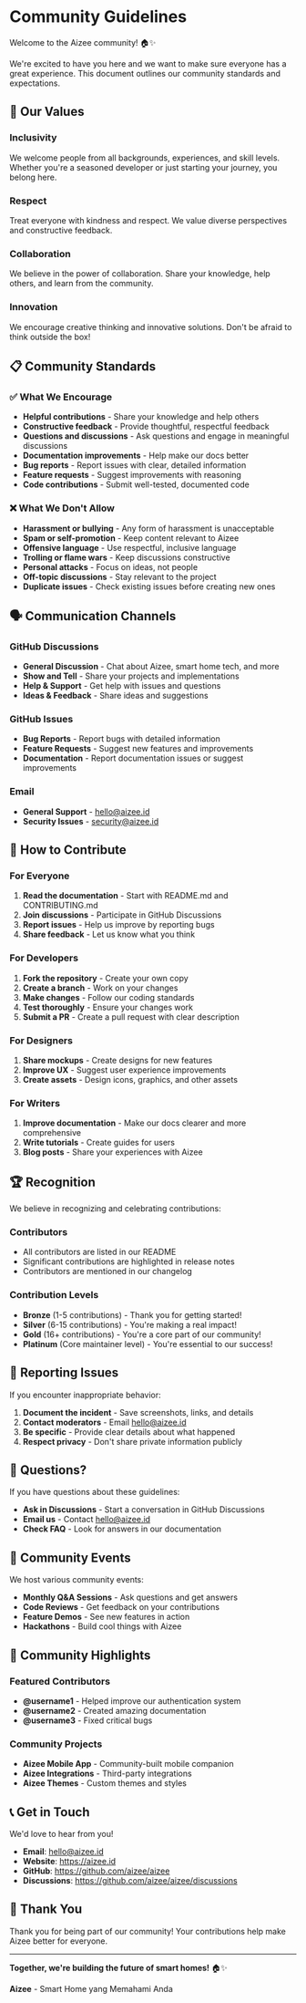 # Community Guidelines

Welcome to the Aizee community! 🏠✨

We're excited to have you here and we want to make sure everyone has a great experience. This document outlines our community standards and expectations.

## 🤝 Our Values

### Inclusivity
We welcome people from all backgrounds, experiences, and skill levels. Whether you're a seasoned developer or just starting your journey, you belong here.

### Respect
Treat everyone with kindness and respect. We value diverse perspectives and constructive feedback.

### Collaboration
We believe in the power of collaboration. Share your knowledge, help others, and learn from the community.

### Innovation
We encourage creative thinking and innovative solutions. Don't be afraid to think outside the box!

## 📋 Community Standards

### ✅ What We Encourage

- **Helpful contributions** - Share your knowledge and help others
- **Constructive feedback** - Provide thoughtful, respectful feedback
- **Questions and discussions** - Ask questions and engage in meaningful discussions
- **Documentation improvements** - Help make our docs better
- **Bug reports** - Report issues with clear, detailed information
- **Feature requests** - Suggest improvements with reasoning
- **Code contributions** - Submit well-tested, documented code

### ❌ What We Don't Allow

- **Harassment or bullying** - Any form of harassment is unacceptable
- **Spam or self-promotion** - Keep content relevant to Aizee
- **Offensive language** - Use respectful, inclusive language
- **Trolling or flame wars** - Keep discussions constructive
- **Personal attacks** - Focus on ideas, not people
- **Off-topic discussions** - Stay relevant to the project
- **Duplicate issues** - Check existing issues before creating new ones

## 🗣️ Communication Channels

### GitHub Discussions
- **General Discussion** - Chat about Aizee, smart home tech, and more
- **Show and Tell** - Share your projects and implementations
- **Help & Support** - Get help with issues and questions
- **Ideas & Feedback** - Share ideas and suggestions

### GitHub Issues
- **Bug Reports** - Report bugs with detailed information
- **Feature Requests** - Suggest new features and improvements
- **Documentation** - Report documentation issues or suggest improvements

### Email
- **General Support** - hello@aizee.id
- **Security Issues** - security@aizee.id

## 🎯 How to Contribute

### For Everyone
1. **Read the documentation** - Start with README.md and CONTRIBUTING.md
2. **Join discussions** - Participate in GitHub Discussions
3. **Report issues** - Help us improve by reporting bugs
4. **Share feedback** - Let us know what you think

### For Developers
1. **Fork the repository** - Create your own copy
2. **Create a branch** - Work on your changes
3. **Make changes** - Follow our coding standards
4. **Test thoroughly** - Ensure your changes work
5. **Submit a PR** - Create a pull request with clear description

### For Designers
1. **Share mockups** - Create designs for new features
2. **Improve UX** - Suggest user experience improvements
3. **Create assets** - Design icons, graphics, and other assets

### For Writers
1. **Improve documentation** - Make our docs clearer and more comprehensive
2. **Write tutorials** - Create guides for users
3. **Blog posts** - Share your experiences with Aizee

## 🏆 Recognition

We believe in recognizing and celebrating contributions:

### Contributors
- All contributors are listed in our README
- Significant contributions are highlighted in release notes
- Contributors are mentioned in our changelog

### Contribution Levels
- **Bronze** (1-5 contributions) - Thank you for getting started!
- **Silver** (6-15 contributions) - You're making a real impact!
- **Gold** (16+ contributions) - You're a core part of our community!
- **Platinum** (Core maintainer level) - You're essential to our success!

## 🚨 Reporting Issues

If you encounter inappropriate behavior:

1. **Document the incident** - Save screenshots, links, and details
2. **Contact moderators** - Email hello@aizee.id
3. **Be specific** - Provide clear details about what happened
4. **Respect privacy** - Don't share private information publicly

## 🤔 Questions?

If you have questions about these guidelines:

- **Ask in Discussions** - Start a conversation in GitHub Discussions
- **Email us** - Contact hello@aizee.id
- **Check FAQ** - Look for answers in our documentation

## 📅 Community Events

We host various community events:

- **Monthly Q&A Sessions** - Ask questions and get answers
- **Code Reviews** - Get feedback on your contributions
- **Feature Demos** - See new features in action
- **Hackathons** - Build cool things with Aizee

## 🌟 Community Highlights

### Featured Contributors
- **@username1** - Helped improve our authentication system
- **@username2** - Created amazing documentation
- **@username3** - Fixed critical bugs

### Community Projects
- **Aizee Mobile App** - Community-built mobile companion
- **Aizee Integrations** - Third-party integrations
- **Aizee Themes** - Custom themes and styles

## 📞 Get in Touch

We'd love to hear from you!

- **Email**: hello@aizee.id
- **Website**: https://aizee.id
- **GitHub**: https://github.com/aizee/aizee
- **Discussions**: https://github.com/aizee/aizee/discussions

## 🙏 Thank You

Thank you for being part of our community! Your contributions help make Aizee better for everyone.

---

**Together, we're building the future of smart homes!** 🏠✨

**Aizee** - Smart Home yang Memahami Anda 